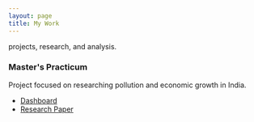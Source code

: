 ```yaml
---
layout: page
title: My Work
---
```


<p class="message">
  projects, research, and analysis.
</p>

### Master's Practicum

Project focused on researching pollution and economic growth in India.
* [Dashboard](https://emissions-dash.herokuapp.com/)
* [Research Paper](https://www.researchgate.net/publication/369878654_Leveraging_Machine_Learning_to_Analyze_the_Relationship_Between_Pollution_and_Economic_Growth_in_India)

